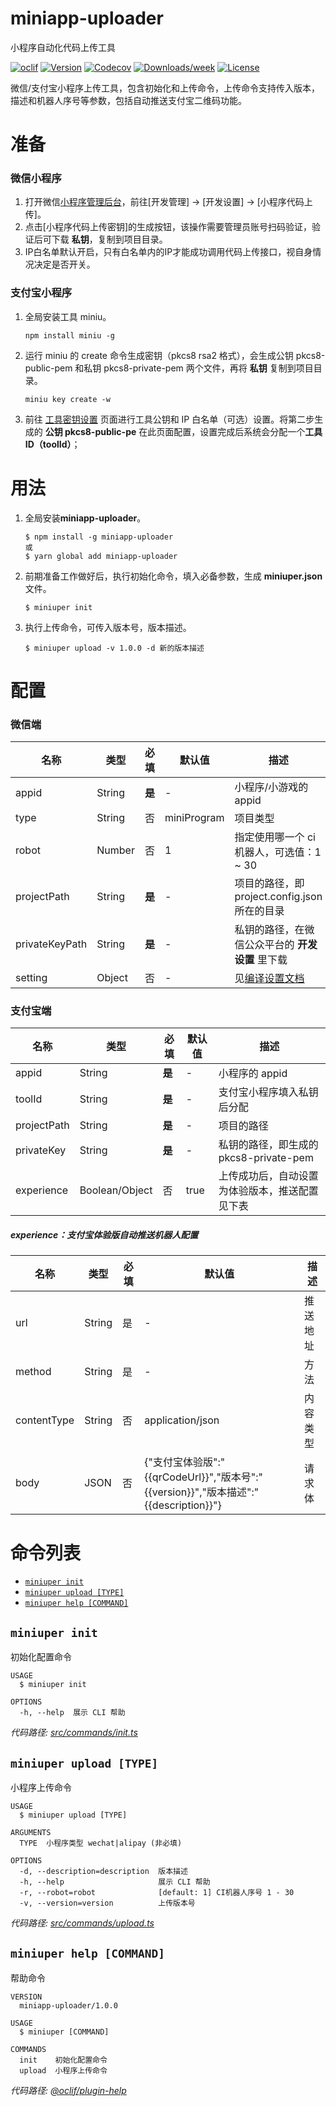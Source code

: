 miniapp-uploader
================

小程序自动化代码上传工具

[![oclif](https://img.shields.io/badge/cli-oclif-brightgreen.svg)](https://oclif.io)
[![Version](https://img.shields.io/npm/v/miniapp-uploader.svg)](https://npmjs.org/package/miniapp-uploader)
[![Codecov](https://codecov.io/gh/iFiring/miniapp-uploader/branch/master/graph/badge.svg)](https://coveralls.io/github/iFiring/miniapp-uploader?branch=main)
[![Downloads/week](https://img.shields.io/npm/dw/miniapp-uploader.svg)](https://npmjs.org/package/miniapp-uploader)
[![License](https://img.shields.io/npm/l/miniapp-uploader.svg)](https://github.com/iFiring/miniapp-uploader/blob/main/package.json)

微信/支付宝小程序上传工具，包含初始化和上传命令，上传命令支持传入版本，描述和机器人序号等参数，包括自动推送支付宝二维码功能。

# 准备

### 微信小程序

1. 打开微信[小程序管理后台](https://mp.weixin.qq.com/)，前往[开发管理] -> [开发设置] -> [小程序代码上传]。
2. 点击[小程序代码上传密钥]的生成按钮，该操作需要管理员账号扫码验证，验证后可下载 **私钥**，复制到项目目录。
3. IP白名单默认开启，只有白名单内的IP才能成功调用代码上传接口，视自身情况决定是否开关。

### 支付宝小程序

1. 全局安装工具 miniu。
   
   ```sh-session
   npm install miniu -g
   ```
2. 运行 miniu 的 create 命令生成密钥（pkcs8 rsa2 格式），会生成公钥 pkcs8-public-pem 和私钥 pkcs8-private-pem 两个文件，再将 **私钥** 复制到项目目录。
   
   ```sh-session
   miniu key create -w
   ```
3. 前往 [工具密钥设置](https://openhome.alipay.com/dev/workspace/key-manage/tool) 页面进行工具公钥和 IP 白名单（可选）设置。将第二步生成的 **公钥 pkcs8-public-pe** 在此页面配置，设置完成后系统会分配一个**工具ID（toolId）**；

# 用法

1. 全局安装**miniapp-uploader**。
   
   ```sh-session
   $ npm install -g miniapp-uploader
   或
   $ yarn global add miniapp-uploader
   ```

2. 前期准备工作做好后，执行初始化命令，填入必备参数，生成 **miniuper.json** 文件。
   
   ```sh-session
   $ miniuper init
   ```

3. 执行上传命令，可传入版本号，版本描述。
   
   ```sh-session
   $ miniuper upload -v 1.0.0 -d 新的版本描述
   ```

# 配置

### 微信端

| 名称             | 类型     | 必填    | 默认值         | 描述                                                                           |
| -------------- | ------ | ----- | ----------- | ---------------------------------------------------------------------------- |
| appid          | String | **是** | -           | 小程序/小游戏的 appid                                                               |
| type           | String | 否     | miniProgram | 项目类型                                                                         |
| robot          | Number | 否     | 1           | 指定使用哪一个 ci 机器人，可选值：1 ~ 30                                                    |
| projectPath    | String | **是** | -           | 项目的路径，即 project.config.json 所在的目录                                            |
| privateKeyPath | String | **是** | -           | 私钥的路径，在微信公众平台的 **开发设置** 里下载                                                  |
| setting        | Object | 否     | -           | 见[编译设置文档](https://developers.weixin.qq.com/miniprogram/dev/devtools/ci.html) |

### 支付宝端

| 名称          | 类型             | 必填    | 默认值  | 描述                           |
| ----------- | -------------- | ----- | ---- | ---------------------------- |
| appid       | String         | **是** | -    | 小程序的 appid                   |
| toolId      | String         | **是** | -    | 支付宝小程序填入私钥后分配                |
| projectPath | String         | **是** | -    | 项目的路径                        |
| privateKey  | String         | **是** | -    | 私钥的路径，即生成的 pkcs8-private-pem |
| experience  | Boolean/Object | 否     | true | 上传成功后，自动设置为体验版本，推送配置见下表      |

##### experience：支付宝体验版自动推送机器人配置

| 名称          | 类型     | 必填  | 默认值                                                                     | 描述   |
| ----------- | ------ | --- | ----------------------------------------------------------------------- | ---- |
| url         | String | 是   | -                                                                       | 推送地址 |
| method      | String | 是   | -                                                                       | 方法   |
| contentType | String | 否   | application/json                                                        | 内容类型 |
| body        | JSON   | 否   | {"支付宝体验版":"{{qrCodeUrl}}","版本号":"{{version}}","版本描述":"{{description}}"} | 请求体  |

# 命令列表

* [`miniuper init`](#miniuper-init)
* [`miniuper upload [TYPE]`](#miniuper-upload-type)
* [`miniuper help [COMMAND]`](#miniuper-help-command)

## `miniuper init`

初始化配置命令

```
USAGE
  $ miniuper init

OPTIONS
  -h, --help  展示 CLI 帮助
```

_代码路径: [src/commands/init.ts](https://github.com/iFiring/miniapp-uploader/blob/main/src/commands/init.ts)_

## `miniuper upload [TYPE]`

小程序上传命令

```
USAGE
  $ miniuper upload [TYPE]

ARGUMENTS
  TYPE  小程序类型 wechat|alipay (非必填)

OPTIONS
  -d, --description=description  版本描述
  -h, --help                     展示 CLI 帮助
  -r, --robot=robot              [default: 1] CI机器人序号 1 - 30
  -v, --version=version          上传版本号
```

_代码路径: [src/commands/upload.ts](https://github.com/iFiring/miniapp-uploader/blob/main/src/commands/upload.ts)_

## `miniuper help [COMMAND]`

帮助命令

```
VERSION
  miniapp-uploader/1.0.0

USAGE
  $ miniuper [COMMAND]

COMMANDS
  init    初始化配置命令
  upload  小程序上传命令
```

_代码路径: [@oclif/plugin-help](https://github.com/oclif/plugin-help/blob/v3.2.2/src/commands/help.ts)_
